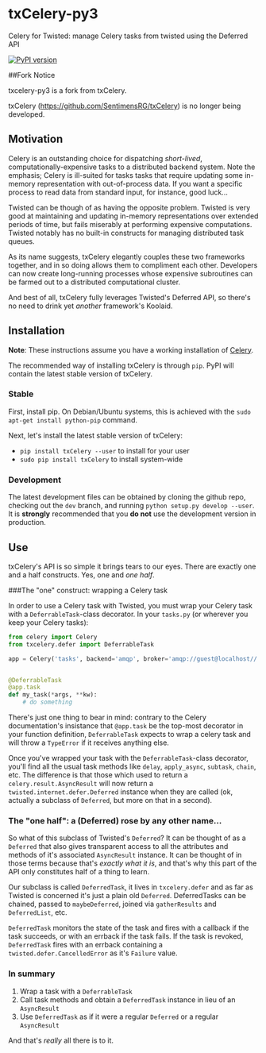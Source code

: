 txCelery-py3
=============

Celery for Twisted:  manage Celery tasks from twisted using the Deferred API

[![PyPI version](https://badge.fury.io/py/txcelery-py3.svg)](http://badge.fury.io/py/txcelery-py3)

##Fork Notice

txcelery-py3 is a fork from txCelery.

txCelery (https://github.com/SentimensRG/txCelery) is no longer being developed.

## Motivation

Celery is an outstanding choice for dispatching *short-lived*, computationally-expensive tasks to a distributed backend system.  Note the emphasis; Celery is ill-suited for tasks tasks that require updating some in-memory representation with out-of-process data.  If you want a specific process to read data from standard input, for instance, good luck...

Twisted can be though of as having the opposite problem.  Twisted is very good at maintaining and updating in-memory representations over extended periods of time, but fails miserably at performing expensive computations.  Twisted notably has no built-in constructs for managing distributed task queues.

As its name suggests, txCelery elegantly couples these two frameworks together, and in so doing allows them to compliment each other.  Developers can now create long-running processes whose expensive subroutines can be farmed out to a distributed computational cluster.

And best of all, txCelery fully leverages Twisted's Deferred API, so there's no need to drink yet *another* framework's Koolaid.

## Installation

**Note**:  These instructions assume you have a working installation of [Celery](http://www.celeryproject.org/).

The recommended way of installing txCelery is through `pip`.  PyPI will contain the latest stable version of txCelery.

### Stable

First, install pip.  On Debian/Ubuntu systems, this is achieved with the `sudo apt-get install python-pip` command.

Next, let's install the latest stable version of txCelery:

- `pip install txCelery --user` to install for your user
- `sudo pip install txCelery` to install system-wide

### Development

The latest development files can be obtained by cloning the github repo, checking out the `dev` branch, and running `python setup.py develop --user`.  It is **strongly** recommended that you **do not** use the development version in production.

## Use

txCelery's API is so simple it brings tears to our eyes.  There are exactly one and a half constructs.  Yes, one and *one half*.

###The "one" construct:  wrapping a Celery task

In order to use a Celery task with Twisted, you must wrap your Celery task with a `DeferrableTask`-class decorator.  In your `tasks.py` (or wherever you keep your Celery tasks):

```python
from celery import Celery
from txcelery.defer import DeferrableTask

app = Celery('tasks', backend='amqp', broker='amqp://guest@localhost//')


@DeferrableTask
@app.task
def my_task(*args, **kw):
	# do something
```

There's just one thing to bear in mind:  contrary to the Celery documentation's insistance that `@app.task` be the top-most decorator in your function definition, `DeferrableTask` expects to wrap a celery task and will throw a `TypeError` if it receives anything else.

Once you've wrapped your task with the `DeferrableTask`-class decorator, you'll find all the usual task methods like `delay`, `apply_async`, `subtask`, `chain`, etc.  The difference is that those which used to return a `celery.result.AsyncResult` will now return a `twisted.internet.defer.Deferred` instance when they are called (ok, actually a subclass of `Deferred`, but more on that in a second).

### The "one half":  a (Deferred) rose by any other name...

So what of this subclass of Twisted's `Deferred`?  It can be thought of as a `Deferred` that also gives transparent access to all the attributes and methods of it's associated `AsyncResult` instance.  It can be thought of in those terms because that's *exactly what it is*, and that's why this part of the API only constitutes half of a thing to learn.

Our subclass is called `DeferredTask`, it lives in `txcelery.defer` and as far as Twisted is concerned it's just a plain old `Deferred`.  DeferredTasks can be chained, passed to `maybeDeferred`, joined via `gatherResults` and `DeferredList`, etc.

`DeferredTask` monitors the state of the task and fires with a callback if the task succeeds, or with an errback if the task fails.  If the task is revoked, `DeferredTask` fires with an errback containing a `twisted.defer.CancelledError` as it's `Failure` value.

### In summary

1.  Wrap a task with a `DeferrableTask`
2.  Call task methods and obtain a `DeferredTask` instance in lieu of an `AsyncResult`
3.  Use `DeferredTask` as if it were a regular `Deferred` or a regular `AsyncResult`

And that's *really* all there is to it.
